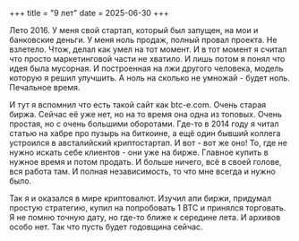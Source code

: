 +++
title = "9 лет"
date = 2025-06-30
+++

Лето 2016. У меня свой стартап, который был запущен, на мои и банковские деньги. У меня ноль продаж, полный провал проекта. Не взлетело. Чтож, делал как умел на тот момент. И в тот момент я считал что просто маркетинговой части не хватило. И лишь потом я понял что идея была мусорная. И построенная на лжи другого человека, модель которую я решил улучшить. А ноль на сколько не умножай - будет ноль. Печальное время.

И тут я вспомнил что есть такой сайт как btc-e.com. Очень старая биржа. Сейчас её уже нет, но на то время она одна из топовых. Очень простая, но с очень большими оборотами. Где-то в 2014 году я читал статью на хабре про пузырь на биткоине, а ещё один бывший коллега устроился в австалийский криптостартап. И вот - вот же оно! То, где не нужно искать себе клиентов - они уже на бирже. Главное купить в нужное время и потом продать. И больше ничего, всё в своей голове, вся работа там. И полная независимость, то что мне всегда и нужно было.

Так я и оказался в мире криптовалют. Изучил апи биржи, придумал простую стратегию, купил на попробовать 1 BTC и принялся торговать. Я не помню точную дату, но где-то ближе к середине лета. И архивов особо нет. Так что пусть будет годовщина сейчас.